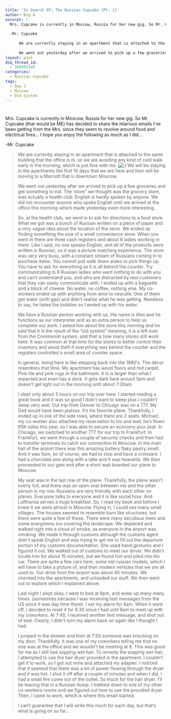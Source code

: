 ```yaml
---
title: 'In Search Of: The Russian Cupcake (Pt. 1)'
author: Big A
excerpt: |
  Mrs. Cupcake is currently in Moscow, Russia for her new gig. So Mr. Cupcake (that would be ME) has decided to share the hilarious emails I've been getting from the Mrs. since they seem to revolve around food and electrical fires... I hope you enjoy the following as much as I did...
  
  -Mr. Cupcake
  
      We are currently staying in an apartment that is attached to the same building that the office is in, so we are avoiding any kind of cold walk early in the morning, which is just fine with me. :) We will be staying in the apartments the first 10 days that we are here and then will be moving to a Marriott that is downtown Moscow.
  
      We went out yesterday after we arrived to pick up a few groceries and get something to eat. The 'store” we thought was the grocery store, was actually a health club. English is hardly spoken by anyone. We did not encounter anyone who spoke English until we arrived at the office this morning-which made yesterday even more interesting.
layout: post
dsq_thread_id:
  - 340591149
categories:
  - Russian Cupcake
tags:
  - Day 1
  - Moscow
  - Old System
---
```

# 

Mrs. Cupcake is currently in Moscow, Russia for her new gig. So Mr. Cupcake (that would be ME) has decided to share the hilarious emails I’ve been getting from the Mrs. since they seem to revolve around food and electrical fires… I hope you enjoy the following as much as I did…

-Mr. Cupcake

> We are currently staying in an apartment that is attached to the same building that the office is in, so we are avoiding any kind of cold walk early in the morning, which is just fine with me. ![:)][1] We will be staying in the apartments the first 10 days that we are here and then will be moving to a Marriott that is downtown Moscow.
> 
> We went out yesterday after we arrived to pick up a few groceries and get something to eat. The ‘store” we thought was the grocery store, was actually a health club. English is hardly spoken by anyone. We did not encounter anyone who spoke English until we arrived at the office this morning-which made yesterday even more interesting.
> 
> 
> 
> So, at the health club, we went in to ask for directions to a food store. What we got was a bunch of Russian written on a piece of paper and a very vague idea about the location of the store. We ended up finding something the size of a small convenience store. When you went in there are three cash registers and about 6 ladies working in there. Like I said, no one speaks English, and all of the products were written in Russian, so it was a picture matching experience. The store was very very busy, with a constant stream of Russians coming in to purchase items. You cannot just walk down aisles to pick things up. You have to ask for everything as it is all behind the counter. Try communicating to 6 Russian ladies who want nothing to do with you and can’t understand you, and who are distracted by real customers that they can easily communicate with. I ended up with a baguette and a block of cheese. No water, no coffee, nothing else. My co-workers ended up with anything from wine to nescafe. One of them got water (with gas) and didn’t realize what he was getting. Needless to say, he hates the bubbles so I ended up with his water.
> 
> We have a Russian person working with us. His name is Alex and he functions as our interpreter and as an extra person to help us complete our work. I asked him about the store this morning and he said that it is the result of the “old system” meaning, it is a left over from the Communist system, and that is how many stores still work here. It was common at that time for the stores to better control their inventory and avoid theft if everything was behind the counter and the registers controlled a small area of counter space.
> 
> In general, being here is like stepping back into the 1980′s. The décor resembles that time. My apartment has wood floors and red carpet. Pink tile and pink rugs in the bathroom. It is is larger than what I expected and even has a deck. It gets dark here around 5pm and doesn’t get light out in the morning until about 7:30am.
> 
> I slept only about 3 hours on our trip over here. I started reading a great book and it was so good I didn’t want to sleep plus I couldn’t sleep very well. Out trip from Denver to Chicago was on a 777. My Dad would have been jealous. It’s his favorite plane. Thankfully, I ended up in one of the side rows, where there are 2 seats. Michael, my co-worker also attached my reservation to his and well, he’s flown 85K miles this year, so I was able to secure an economy plus seat. In Chicago, we switched to another 777 for our trip to Frankfurt. In Frankfurt, we went through a couple of security checks and then had to transfer terminals to catch our connection to Moscow. In the main hall of the airport there was this amazing buttery flaky pastry smell. And it was 5am, so of course, we had to stop and have a croissant. I had a chocolate one along with a latte and it was heavenly. We then proceeded to our gate and after a short wait boarded our plane to Moscow.
> 
> My seat was in the last row of the plane. Thankfully, the plane wasn’t overly full, and there was an open seat between me and the other person in my row. Russians are very friendly with each other on planes. Everyone talks to everyone and it is like social hour. And Lufthansa serves a huge breakfast. So, I read my book and before I knew it we were almost in Moscow. Flying in, I could see many small villages. The houses seemed to resemble barn like structures, but there were quite a few of these. There were many decidious trees and some evergreens too covering the landscape. We deplaned and walked right into a cloud of smoke, as everyone in the airport was smoking. We made it through customs although the customs agent didn’t speak English and was trying to get me to fill out the departure portion of my customs documentation. She used hand gestures and I figured it out. We walked out of customs to meet our driver. We didn’t locate him for about 15 minutes, but we found him and piled into his car. There are quite a few cars here, some old russian models, which I will have to take a picture of, and then modern vehicles that we are all used to. Our drive from the airport was about 40 minutes. We checked into the apartments, and unloaded our stuff. We then went out to explore which I explained above.
> 
> Last night I slept okay. I went to bed at 8pm, and woke up many many times. (sometimes because I was receiving text messages from the US since it was day time there). I set my alarm for 6am. When it went off, I decided to reset it for 6:30 since I had until 8am to meet up with my coworkers. At 7:40, I received another text message, and shot out of bed. Clearly, I didn’t turn my alarm back on again like I thought I had.
> 
> I jumped in the shower and then at 7:50 someone was knocking on my door. Thankfully, it was one of my coworkers telling me that no one was at the office and we wouldn’t be meeting at 8. This was good for me as I still had sopping wet hair. To remedy the sopping wet hair, I attempted to use the hair dryer provided in the apartment. I couldn’t get it to work, so I got out mine and attached my adapter. I noticed that it seemed that there was a lot of power flowing through the dryer and it was hot. I shut it off after a couple of minutes and when I did, I had a small fire come out of the outlet. So much for the hair dryer. I’ll be leaving that in a Russian dump. I trekked down to one of my other co-workers rooms and we figured out how to use the provided dryer. Then, I came to work, which is where this email started.
> 
> I can’t guarantee that I will write this much for each day, but that’s what is going on so far…

 [1]: http://www.aaronkwhite.com/wp-includes/images/smilies/icon_smile.gif
